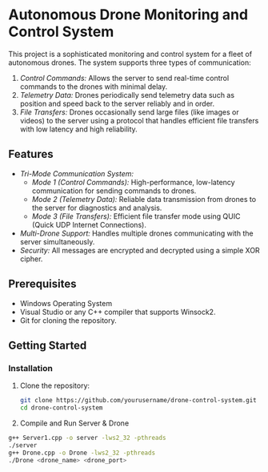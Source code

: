 # Autonomous Drone Monitoring and Control System

This project is a sophisticated monitoring and control system for a fleet of autonomous drones. The system supports three types of communication:

1. *Control Commands:* Allows the server to send real-time control commands to the drones with minimal delay.
2. *Telemetry Data:* Drones periodically send telemetry data such as position and speed back to the server reliably and in order.
3. *File Transfers:* Drones occasionally send large files (like images or videos) to the server using a protocol that handles efficient file transfers with low latency and high reliability.

## Features

- *Tri-Mode Communication System:*
  - *Mode 1 (Control Commands):* High-performance, low-latency communication for sending commands to drones.
  - *Mode 2 (Telemetry Data):* Reliable data transmission from drones to the server for diagnostics and analysis.
  - *Mode 3 (File Transfers):* Efficient file transfer mode using QUIC (Quick UDP Internet Connections).
- *Multi-Drone Support:* Handles multiple drones communicating with the server simultaneously.
- *Security:* All messages are encrypted and decrypted using a simple XOR cipher.

## Prerequisites

- Windows Operating System
- Visual Studio or any C++ compiler that supports Winsock2.
- Git for cloning the repository.

## Getting Started

### Installation

1. Clone the repository:
   ```bash
   git clone https://github.com/yourusername/drone-control-system.git
   cd drone-control-system

2. Compile and Run Server & Drone
  ```bash
  g++ Server1.cpp -o server -lws2_32 -pthreads
  ./server
  g++ Drone.cpp -o Drone -lws2_32 -pthreads
  ./Drone <drone_name> <drone_port>

